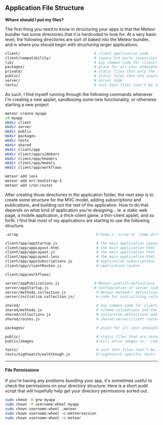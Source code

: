 ## Application File Structure
**Where should I put my files?**    


The first thing you need to know in structuring your apps is that the Meteor bundler has some directories that it is hardcoded to look for.  At a very basic level, the following directories are sort of baked into the Meteor bundler, and is where you should begin with structuring larger applications.

```sh
client/                                  # client application code
client/compatibility/                    # legacy 3rd party javascript libraries
lib/                                     # any common code for client/server.
packages/                                # place for all your atmosphere packages
private/                                 # static files that only the server knows about
public/                                  # static files that are available to the client
server/                                  # server code
tests/                                   # unit test files (won't be loaded on client or server)
```

As such, I find myself running through the following commands whenever I'm creating a new applet, sandboxing some new functionality, or otherwise starting a new project.

````sh
meteor create myapp
cd myapp
mkdir client
mkdir server
mkdir public
mkdir packages
mkdir tests
mkdir shared
mkdir client/app
mkdir client/app/sidebars
mkdir client/app/headers
mkdir client/app/modals
mkdir client/app/workflows

meteor add less
meteor add mrt:bootstrap-3
meteor add iron:router

````

After creating those directories in the application folder, the next step is to create some structure for the MVC model, adding subscriptions and publications, and building out the rest of the application.  How to do that depends on what kind of application you're designing... ie. a static web page, a mobile application, a thick-client game, a thin-client applet, and so forth.  I find that most of my applications are starting to use the following structure.

```sh
.scrap                                    # keep a .scrap or .temp directory for scrap files

client/app/appStartup.js                  # the main application javascript
client/app/appLayout.html                 # the main application html
client/app/appLayout.js                   # the main application html
client/app/appLayout.less                 # the main application html
client/app/appsSubscriptions.js           # application subscriptions
client/app/clientRoutes.js                # application routes 

client/app/workflows/                         

server/appPublications.js                # Meteor.publish definitions
server/appStartup.js                     # configuration of server side packages
server/methods.collection.js              # Meteor.method() definitions
server/initialize.collection.js/          # code for initializing collections

shared/                                   # any common code for client/server.
shared/methods.js                         # schema validations and the like
shared/collections.js                     # collection definitions and allow/deny rules
shared/routes.js                          # shared server/client routes

packages/                                 # place for all your atmosphere packages

public/                                   # static files that are served directly.
public/images                             # will serve images as: '/images/foo.jpg'

tests/                                    # unit test files (won't be loaded on client or server)
tests/nightwatch/walkthough.js            # nightwatch specific tests
```

------------------------------------
#### File Permissions  
If you're having any problems bundling your app, it's sometimes useful to check the permissions on your directory structure.  Here is a short audit script that will hopefully help get your directory permissions sorted out.

````sh
sudo chmod -R g+w myapp
sudo chown -R username:wheel myapp
sudo chown username:wheel .meteor
sudo chown username:wheel ~/.meteorsession
sudo chown username:wheel ~/.meteor
````
